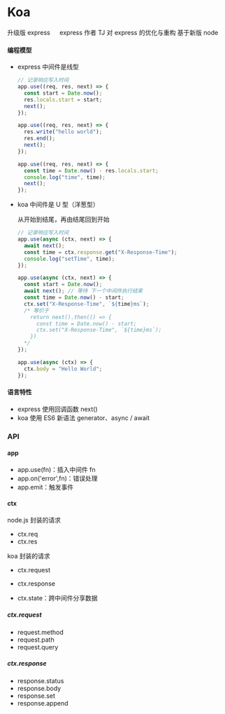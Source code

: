 # Koa

升级版 express 　
express 作者 TJ 对 express 的优化与重构
基于新版 node

#### 编程模型

- express 中间件是线型

  ```javascript
  // 记录响应写入时间
  app.use((req, res, next) => {
    const start = Date.now();
    res.locals.start = start;
    next();
  });

  app.use((req, res, next) => {
    res.write("hello world");
    res.end();
    next();
  });

  app.use((req, res, next) => {
    const time = Date.now() - res.locals.start;
    console.log("time", time);
    next();
  });
  ```

- koa 中间件是 U 型（洋葱型）

  从开始到结尾，再由结尾回到开始

  ```javascript
  // 记录响应写入时间
  app.use(async (ctx, next) => {
    await next();
    const time = ctx.response.get("X-Response-Time");
    console.log("setTime", time);
  });

  app.use(async (ctx, next) => {
    const start = Date.now();
    await next(); // 等待 下一个中间件执行结束
    const time = Date.now() - start;
    ctx.set("X-Response-Time", `${time}ms`);
    /* 等价于
      return next().then(() => {
        const time = Date.now() - start;
        ctx.set("X-Response-Time", `${time}ms`);
      })
    */
  });

  app.use(async (ctx) => {
    ctx.body = "Hello World";
  });
  ```

#### 语言特性

- express 使用回调函数 next()
- koa 使用 ES6 新语法 generator、async / await

### API

#### app

- app.use(fn)：插入中间件 fn
- app.on('error',fn)：错误处理
- app.emit：触发事件

#### ctx

node.js 封装的请求

- ctx.req
- ctx.res

koa 封装的请求

- ctx.request
- ctx.response

- ctx.state：跨中间件分享数据

##### ctx.request

- request.method
- request.path
- request.query

##### ctx.response

- response.status
- response.body
- response.set
- response.append
